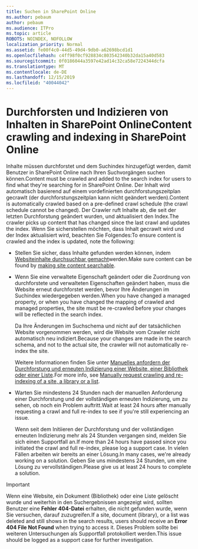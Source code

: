 ```yaml
---
title: Suchen in SharePoint Online
ms.author: pebaum
author: pebaum
ms.audience: ITPro
ms.topic: article
ROBOTS: NOINDEX, NOFOLLOW
localization_priority: Normal
ms.assetid: fe00f4c0-44d5-49d4-9db0-a62698bcd1d1
ms.openlocfilehash: c4ff98f0cf928834c803542340b32da15a40d583
ms.sourcegitcommit: 0f0186044a3597e42ad14c32ca58e7224344dcfa
ms.translationtype: MT
ms.contentlocale: de-DE
ms.lasthandoff: 12/15/2019
ms.locfileid: "40044042"
---
```

# <a name="content-crawling-and-indexing-in-sharepoint-online"></a><span data-ttu-id="ee4c5-102">Durchforsten und Indizieren von Inhalten in SharePoint Online</span><span class="sxs-lookup"><span data-stu-id="ee4c5-102">Content crawling and indexing in SharePoint Online</span></span>

<span data-ttu-id="ee4c5-103">Inhalte müssen durchforstet und dem Suchindex hinzugefügt werden, damit Benutzer in SharePoint Online nach Ihren Suchvorgängen suchen können.</span><span class="sxs-lookup"><span data-stu-id="ee4c5-103">Content must be crawled and added to the search index for users to find what they're searching for in SharePoint Online.</span></span> <span data-ttu-id="ee4c5-104">Der Inhalt wird automatisch basierend auf einem vordefinierten durchforstungszeitplan gecrawlt (der durchforstungszeitplan kann nicht geändert werden).</span><span class="sxs-lookup"><span data-stu-id="ee4c5-104">Content is automatically crawled based on a pre-defined crawl schedule (the crawl schedule cannot be changed).</span></span> <span data-ttu-id="ee4c5-105">Der Crawler ruft Inhalte ab, die seit der letzten Durchforstung geändert wurden, und aktualisiert den Index.</span><span class="sxs-lookup"><span data-stu-id="ee4c5-105">The crawler picks up content that has changed since the last crawl and updates the index.</span></span> <span data-ttu-id="ee4c5-106">Wenn Sie sicherstellen möchten, dass Inhalt gecrawlt wird und der Index aktualisiert wird, beachten Sie Folgendes:</span><span class="sxs-lookup"><span data-stu-id="ee4c5-106">To ensure content is crawled and the index is updated, note the following:</span></span>

- <span data-ttu-id="ee4c5-107">Stellen Sie sicher, dass Inhalte gefunden werden können, indem [Websiteinhalte durchsuchbar gemacht](https://docs.microsoft.com/sharepoint/make-site-content-searchable)werden.</span><span class="sxs-lookup"><span data-stu-id="ee4c5-107">Make sure content can be found by [making site content searchable](https://docs.microsoft.com/sharepoint/make-site-content-searchable).</span></span>

- <span data-ttu-id="ee4c5-108">Wenn Sie eine verwaltete Eigenschaft geändert oder die Zuordnung von durchforstete und verwalteten Eigenschaften geändert haben, muss die Website erneut durchforstet werden, bevor Ihre Änderungen im Suchindex wiedergegeben werden.</span><span class="sxs-lookup"><span data-stu-id="ee4c5-108">When you have changed a managed property, or when you have changed the mapping of crawled and managed properties, the site must be re-crawled before your changes will be reflected in the search index.</span></span> 

    <span data-ttu-id="ee4c5-109">Da Ihre Änderungen im Suchschema und nicht auf der tatsächlichen Website vorgenommen werden, wird die Website vom Crawler nicht automatisch neu indiziert.</span><span class="sxs-lookup"><span data-stu-id="ee4c5-109">Because your changes are made in the search schema, and not to the actual site, the crawler will not automatically re-index the site.</span></span> 

    <span data-ttu-id="ee4c5-110">Weitere Informationen finden Sie unter [Manuelles anfordern der Durchforstung und erneuten Indizierung einer Website, einer Bibliothek oder einer Liste](https://docs.microsoft.com/sharepoint/crawl-site-conten).</span><span class="sxs-lookup"><span data-stu-id="ee4c5-110">For more info, see [Manually request crawling and re-indexing of a site, a library or a list](https://docs.microsoft.com/sharepoint/crawl-site-conten).</span></span>

- <span data-ttu-id="ee4c5-111">Warten Sie mindestens 24 Stunden nach der manuellen Anforderung einer Durchforstung und der vollständigen erneuten Indizierung, um zu sehen, ob noch ein Problem auftritt.</span><span class="sxs-lookup"><span data-stu-id="ee4c5-111">Wait at least 24 hours after manually requesting a crawl and full re-index to see if you're still experiencing an issue.</span></span> 

    <span data-ttu-id="ee4c5-112">Wenn seit dem Initiieren der Durchforstung und der vollständigen erneuten Indizierung mehr als 24 Stunden vergangen sind, melden Sie sich einen Supportfall an.</span><span class="sxs-lookup"><span data-stu-id="ee4c5-112">If more than 24 hours have passed since you initiated the crawl and full re-index, please log a support case.</span></span> <span data-ttu-id="ee4c5-113">In vielen Fällen arbeiten wir bereits an einer Lösung.</span><span class="sxs-lookup"><span data-stu-id="ee4c5-113">In many cases, we're already working on a solution.</span></span> <span data-ttu-id="ee4c5-114">Geben Sie uns mindestens 24 Stunden, um eine Lösung zu vervollständigen.</span><span class="sxs-lookup"><span data-stu-id="ee4c5-114">Please give us at least 24 hours to complete a solution.</span></span>

> [!IMPORTANT]
> <span data-ttu-id="ee4c5-115">Wenn eine Website, ein Dokument (Bibliothek) oder eine Liste gelöscht wurde und weiterhin in den Suchergebnissen angezeigt wird, sollten Benutzer eine **Fehler 404-Datei** erhalten, die nicht gefunden wurde, wenn Sie versuchen, darauf zuzugreifen.</span><span class="sxs-lookup"><span data-stu-id="ee4c5-115">If a site, document (library), or a list was deleted and still shows in the search results, users should receive an **Error 404 File Not Found** when trying to access it.</span></span> <span data-ttu-id="ee4c5-116">Dieses Problem sollte bei weiteren Untersuchungen als Supportfall protokolliert werden.</span><span class="sxs-lookup"><span data-stu-id="ee4c5-116">This issue should be logged as a support case for further investigation.</span></span> 



